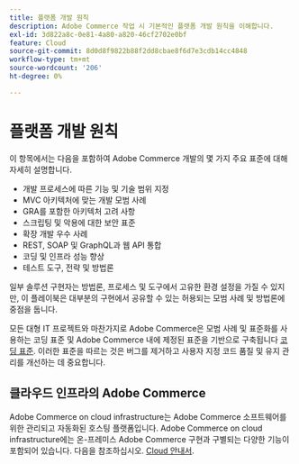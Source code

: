 ```yaml
---
title: 플랫폼 개발 원칙
description: Adobe Commerce 작업 시 기본적인 플랫폼 개발 원칙을 이해합니다.
exl-id: 3d822a8c-0e81-4a80-a820-46cf2702e0bf
feature: Cloud
source-git-commit: 8d0d8f9822b88f2dd8cbae8f6d7e3cdb14cc4848
workflow-type: tm+mt
source-wordcount: '206'
ht-degree: 0%

---
```



# 플랫폼 개발 원칙

이 항목에서는 다음을 포함하여 Adobe Commerce 개발의 몇 가지 주요 표준에 대해 자세히 설명합니다.

- 개발 프로세스에 따른 기능 및 기술 범위 지정
- MVC 아키텍처에 맞는 개발 모범 사례
- GRA를 포함한 아키텍처 고려 사항
- 스크립팅 및 악용에 대한 보안 표준
- 확장 개발 우수 사례
- REST, SOAP 및 GraphQL과 웹 API 통합
- 코딩 및 인프라 성능 향상
- 테스트 도구, 전략 및 방법론

일부 솔루션 구현자는 방법론, 프로세스 및 도구에서 고유한 환경 설정을 가질 수 있지만, 이 플레이북은 대부분의 구현에서 공유할 수 있는 허용되는 모범 사례 및 방법론에 중점을 둡니다.

모든 대형 IT 프로젝트와 마찬가지로 Adobe Commerce은 모범 사례 및 표준화를 사용하는 코딩 표준 및 Adobe Commerce 내에 제정된 표준을 기반으로 구축됩니다 [코딩 표준](https://developer.adobe.com/commerce/php/coding-standards/). 이러한 표준을 따르는 것은 버그를 제거하고 사용자 지정 코드 품질 및 유지 관리를 개선하는 데 중요합니다.

## 클라우드 인프라의 Adobe Commerce

Adobe Commerce on cloud infrastructure는 Adobe Commerce 소프트웨어를 위한 관리되고 자동화된 호스팅 플랫폼입니다. Adobe Commerce on cloud infrastructure에는 온-프레미스 Adobe Commerce 구현과 구별되는 다양한 기능이 포함되어 있습니다. 다음을 참조하십시오. [Cloud 안내서](https://experienceleague.adobe.com/docs/commerce-cloud-service/user-guide/overview.html).
